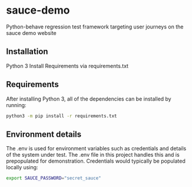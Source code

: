 # sauce-demo
Python-behave regression test framework targeting user journeys on the sauce demo website

## Installation
Python 3
Install Requirements via requirements.txt

## Requirements
After installing Python 3, all of the dependencies can be installed by running:
```bash
python3 -m pip install -r requirements.txt
```

## Environment details
The .env is used for environment variables such as credentials and details of the system under test.
The .env file in this project handles this and is prepopulated for demonstration. 
Credentials would typically be populated locally using:
```bash
export SAUCE_PASSWORD="secret_sauce"
```
